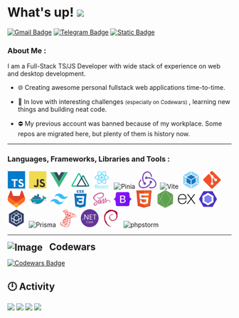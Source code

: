 <h1>
    What's up!
    <img src="https://media.giphy.com/media/hvRJCLFzcasrR4ia7z/giphy.gif" width="30px"/>
</h1>


[![Gmail Badge](https://img.shields.io/badge/-artemvolodin900000@gmail.com-c14438?style=flat-square&logo=Gmail&logoColor=white&link=mailto:artemvolodin900000@gmail.com)](mailto:artemvolodin900000@gmail.com)
[![Telegram Badge](https://img.shields.io/badge/-rxmatteo-red?color=white&logo=telegram&logoColor=blue)](https://t.me/rxmatteo)
[![Static Badge](https://img.shields.io/badge/github-_banned-1?color=black)](https://github.com/volodin-artem)
### About Me :
I am a Full-Stack TS/JS Developer with wide stack of experience on web and desktop development.
- :globe_with_meridians: Creating awesome personal fullstack web applications time-to-time.

- :revolving_hearts: In love with interesting challenges <small> (especially on Codewars) </small>, learning new things and building neat code.

- :no_entry: My previous account was banned because of my workplace. Some repos are migrated here, but plenty of them is history now.

---

### Languages, Frameworks, Libraries and Tools :
<div>
  <img src="https://github.com/devicons/devicon/blob/master/icons/typescript/typescript-plain.svg" title="TypeScript" alt="Typescript" width="40" height="40"/>&nbsp;
  <img src="https://github.com/devicons/devicon/blob/master/icons/javascript/javascript-original.svg" title="JavaScript" alt="JavaScript" width="40" height="40"/>&nbsp;
  <img src="https://github.com/devicons/devicon/blob/master/icons/vuejs/vuejs-original.svg" title="Vue" alt="Vue" width="40" height="40"/>&nbsp;
  <img src="https://github.com/devicons/devicon/blob/master/icons/nuxtjs/nuxtjs-original.svg" title="Nuxt 3" alt="Nuxt 3" width="40" height="40"/>&nbsp;
  <img src="https://github.com/devicons/devicon/blob/master/icons/react/react-original-wordmark.svg" title="React" alt="React" width="40" height="40"/>&nbsp;
  <img src="https://upload.wikimedia.org/wikipedia/commons/thumb/1/1c/Pinialogo.svg/1200px-Pinialogo.svg.png" title="Pinia" alt="Pinia" width="40" height="40"/>&nbsp;
  <img src="https://github.com/devicons/devicon/blob/master/icons/redux/redux-original.svg" title="Redux" alt="Redux " width="40" height="40"/>&nbsp;
  <img src="https://vitejs.ru/logo.svg" title="Vite" alt="Vite " width="40" height="40"/>&nbsp;
  <img src="https://github.com/devicons/devicon/blob/master/icons/webpack/webpack-original.svg" title="Webpack" alt="Webpack " width="40" height="40"/>&nbsp;
  <img src="https://github.com/devicons/devicon/blob/master/icons/git/git-original.svg" title="Git" alt="Git" width="40" height="40"/>&nbsp;
  <img src="https://github.com/devicons/devicon/blob/master/icons/gitlab/gitlab-original.svg" title="GitLab" alt="GitLab" width="40" height="40"/>&nbsp;
  <img src="https://github.com/devicons/devicon/blob/master/icons/docker/docker-original.svg" title="Docker" alt="Docker" width="40" height="40"/>&nbsp;
  <img src="https://github.com/devicons/devicon/blob/master/icons/tailwindcss/tailwindcss-plain.svg"  title="Tailwind" alt="tailwind" width="40" height="40"/>&nbsp;
  <img src="https://github.com/devicons/devicon/blob/master/icons/css3/css3-plain-wordmark.svg"  title="CSS3" alt="CSS" width="40" height="40"/>&nbsp;
  <img src="https://github.com/devicons/devicon/blob/master/icons/sass/sass-original.svg"  title="sass" alt="sass" width="40" height="40"/>&nbsp;
  <img src="https://github.com/devicons/devicon/blob/master/icons/bootstrap/bootstrap-original.svg"  title="Bootstrap" alt="Bootstrap" width="40" height="40"/>&nbsp;
  <img src="https://github.com/devicons/devicon/blob/master/icons/html5/html5-original.svg" title="HTML5" alt="HTML" width="40" height="40"/>&nbsp;
  <img src="https://github.com/devicons/devicon/blob/master/icons/nodejs/nodejs-plain.svg" title="NodeJS" alt="NodeJS" width="40" height="40"/>&nbsp;
  <img src="https://github.com/devicons/devicon/blob/master/icons/express/express-original.svg" title="Express" alt="Express" width="40" height="40"/>&nbsp;
  <img src="https://github.com/devicons/devicon/blob/master/icons/eslint/eslint-original.svg" title="ESlint" alt="Eslint" width="40" height="40"/>&nbsp;
  <img src="https://github.com/devicons/devicon/blob/master/icons/sequelize/sequelize-plain.svg" title="Sequilize" alt="NodeJS" width="40" height="40"/>&nbsp;
  <img src="https://d2eip9sf3oo6c2.cloudfront.net/tags/images/000/001/287/square_480/prismaHD.png" title="Prisma" alt="Prisma" width="40" height="40"/>&nbsp;
  <img src="https://github.com/devicons/devicon/blob/master/icons/microsoftsqlserver/microsoftsqlserver-plain.svg" title="MSSQl" alt="MSSQl" width="40" height="40"/>&nbsp;
  <img src="https://github.com/devicons/devicon/blob/master/icons/dotnetcore/dotnetcore-original.svg" title=".NET" alt="dotnet" width="40" height="40"/>&nbsp;
  <img src="https://github.com/devicons/devicon/blob/master/icons/debian/debian-original.svg" title="Debian" alt="deb" width="40" height="40"/>&nbsp;
  <img src="https://upload.wikimedia.org/wikipedia/ru/thumb/c/c8/%D0%9B%D0%BE%D0%B3%D0%BE%D1%82%D0%B8%D0%BF_PhpStorm.svg/1200px-%D0%9B%D0%BE%D0%B3%D0%BE%D1%82%D0%B8%D0%BF_PhpStorm.svg.png" title="PHPstorm" alt="phpstorm" width="40" height="40"/>&nbsp;
</div>

---

<div>
  <h2 style="vertical-align: middle; display: inline">
  <img src="https://www.codewars.com/packs/assets/logo.f607a0fb.svg" alt="Image" style="vertical-align: middle; margin-right: 10px;">
    Codewars
</h2>
</div>

[![Codewars Badge](https://www.codewars.com/users/rxMATTE0/badges/large)](https://www.codewars.com/users/rxMATTE0/)

## :clock12: Activity

![](https://streak-stats.demolab.com/?user=rxMATTEO)
![](https://github-profile-summary-cards.vercel.app/api/cards/productive-time?username=rxmatteo&theme=material_palenight&utcOffset=3)
![](https://github-profile-summary-cards.vercel.app/api/cards/repos-per-language?username=rxmatteo&theme=material_palenight)
![](https://github-profile-summary-cards.vercel.app/api/cards/profile-details?username=rxmatteo&theme=material_palenight)

